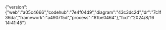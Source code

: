 {"version":{"web":"a05c4666","codehub":"7e4f04d9","diagram":"43c3dc2d","dr":"7c1f36da","framework":"a4907f5d","process":"81be0464"},"fcd":"2024/8/16 14:41:45"}